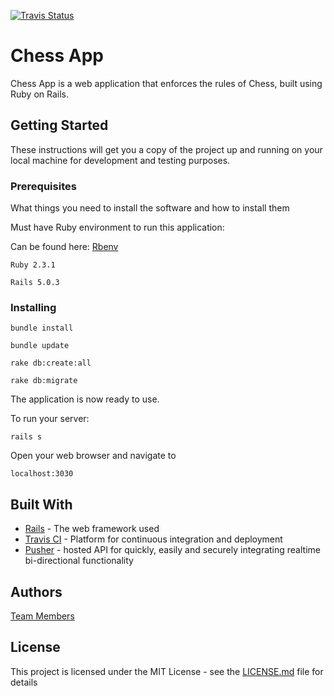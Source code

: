 [![Travis Status](https://travis-ci.org/TheFirehoseProject-TeamProject/ChessApp.svg?branch=master)](https://travis-ci.org/TheFirehoseProject-TeamProject/ChessApp)

# Chess App

Chess App is a web application that enforces the rules of Chess, built using Ruby on Rails.

## Getting Started

These instructions will get you a copy of the project up and running on your local machine for development and testing purposes.

### Prerequisites

What things you need to install the software and how to install them

Must have Ruby environment to run this application:

Can be found here: [Rbenv](https://github.com/rbenv/rbenv)

```
Ruby 2.3.1

Rails 5.0.3

```

### Installing

```
bundle install

bundle update

rake db:create:all

rake db:migrate
```

The application is now ready to use.

To run your server:

```
rails s
```

Open your web browser and navigate to

```
localhost:3030
```

## Built With

* [Rails](http://rubyonrails.org/) - The web framework used
* [Travis CI](https://travis-ci.org/) - Platform for continuous integration and deployment
* [Pusher](https://pusher.com/) - hosted API for quickly, easily and securely integrating realtime bi-directional functionality

## Authors

[Team Members](https://github.com/orgs/TheFirehoseProject-TeamProject/people)

## License

This project is licensed under the MIT License - see the [LICENSE.md](LICENSE.md) file for details
